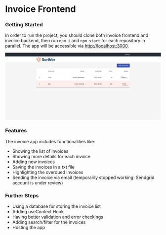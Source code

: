 # Invoice Frontend

### Getting Started

In order to run the project, you should clone both invoice frontend and invoice backend, then run `npm i` and `npm start` for each repository in parallel. The app will be accessible via [http://localhost:3000](http://localhost:3000).

![Screenshot](./Screenshot.png)

### Features
The invoice app includes functionalities like:
- Showing the list of invoices
- Showing more details for each invoice
- Adding new invoices
- Saving the invoices in a txt file
- Highlighting the overdued invoices
- Sending the invoice via email (temporarily stopped working: Sendgrid account is under review)

### Further Steps
- Using a database for storing the invoice list
- Adding useContext Hook
- Having better validation and error checkings
- Adding search/filter for the invoices
- Hosting the app
